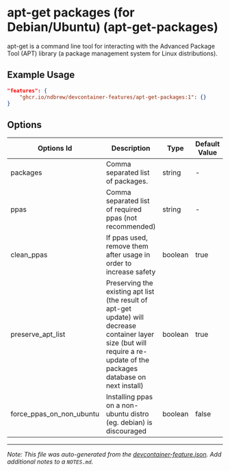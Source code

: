 
# apt-get packages (for Debian/Ubuntu) (apt-get-packages)

apt-get is a command line tool for interacting with the Advanced Package Tool (APT) library (a package management system for Linux distributions).

## Example Usage

```json
"features": {
    "ghcr.io/ndbrew/devcontainer-features/apt-get-packages:1": {}
}
```

## Options

| Options Id | Description | Type | Default Value |
|-----|-----|-----|-----|
| packages | Comma separated list of packages. | string | - |
| ppas | Comma separated list of required ppas (not recommended) | string | - |
| clean_ppas | If ppas used, remove them after usage in order to increase safety | boolean | true |
| preserve_apt_list | Preserving the existing apt list (the result of apt-get update) will decrease container layer size (but will require a re-update of the packages database on next install) | boolean | true |
| force_ppas_on_non_ubuntu | Installing ppas on a non-ubuntu distro (eg. debian) is discouraged | boolean | false |



---

_Note: This file was auto-generated from the [devcontainer-feature.json](devcontainer-feature.json).  Add additional notes to a `NOTES.md`._
